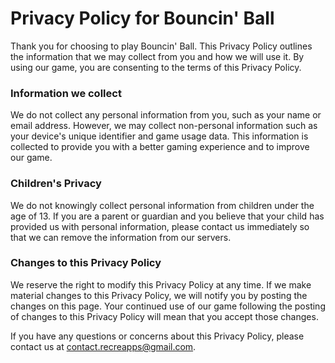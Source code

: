 # Privacy Policy for Bouncin' Ball

Thank you for choosing to play Bouncin' Ball. This Privacy Policy outlines the information that we may collect from you and how we will use it. By using our game, you are consenting to the terms of this Privacy Policy.

### Information we collect

We do not collect any personal information from you, such as your name or email address. However, we may collect non-personal information such as your device's unique identifier and game usage data. This information is collected to provide you with a better gaming experience and to improve our game.

### Children's Privacy

We do not knowingly collect personal information from children under the age of 13. If you are a parent or guardian and you believe that your child has provided us with personal information, please contact us immediately so that we can remove the information from our servers.

### Changes to this Privacy Policy

We reserve the right to modify this Privacy Policy at any time. If we make material changes to this Privacy Policy, we will notify you by posting the changes on this page. Your continued use of our game following the posting of changes to this Privacy Policy will mean that you accept those changes.

If you have any questions or concerns about this Privacy Policy, please contact us at contact.recreapps@gmail.com.